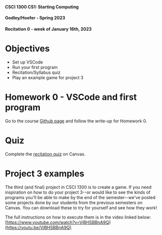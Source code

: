 #### **CSCI 1300 CS1: Starting Computing**
#### **Godley/Hoefer - Spring 2023**
#### **Recitation 0 - week of January 16th, 2023**


# Objectives

* Set up VSCode
* Run your first program
* Recitation/Syllabus quiz
* Play an example game for project 3

# Homework 0 - VSCode and first program
Go to the course [Github page](https://github.com/CSCI1300-StartingComputing/CSCI1300-Spring2023) and follow the write-up for Homework 0.

# Quiz
Complete the [recitation quiz](https://canvas.colorado.edu/courses/89853/quizzes/304845) on Canvas.

# Project 3 examples
The third (and final) project in CSCI 1300 is to create a game. If you need inspiration on how to do your project 3--or would like to see the kinds of programs you'll be able to make by the end of the semester--we've posted some projects done by our students from the previous semesters on Canvas. You can download these to try for yourself and see how they work! 

The full instructions on how to execute them is in the video linked below:
[https://www.youtube.com/watch?v=VjBHSBBnA9Q](https://youtu.be/VjBHSBBnA9Q)

